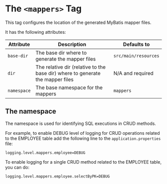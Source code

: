 # The `<mappers>` Tag

This tag configures the location of the generated MyBatis mapper files.

It has the following attributes:

| Attribute | Description | Defaults to |
| --- | --- | --- |
| `base-dir` | The base dir where to generate the mapper files | `src/main/resources` |
| `dir` | The relative dir (relative to the base dir) where to generate the mapper files | N/A and required |
| `namespace` | The base namespace for the mappers | `mappers` |

## The namespace

The namespace is used for identifying SQL executions in CRUD methods.

For example, to enable DEBUG level of logging for CRUD operations related to the EMPLOYEE table add the following line to the `application.properties` file:

```properties
logging.level.mappers.employee=DEBUG
```

To enable logging for a single CRUD method related to the EMPLOYEE table, you can do:

```properties
logging.level.mappers.employee.selectByPK=DEBUG
```



